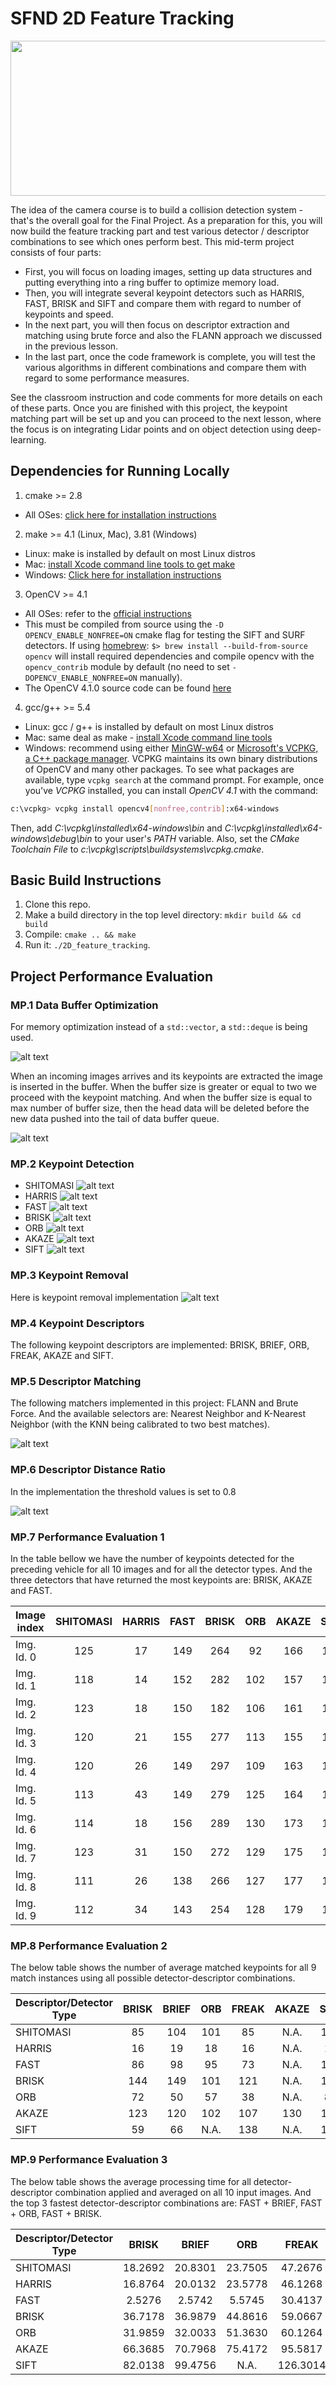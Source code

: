 # SFND 2D Feature Tracking

<img src="media/2d_feature_tracking.gif" width="820" height="248" />

The idea of the camera course is to build a collision detection system - that's the overall goal for the Final Project. As a preparation for this, you will now build the feature tracking part and test various detector / descriptor combinations to see which ones perform best. This mid-term project consists of four parts:

* First, you will focus on loading images, setting up data structures and putting everything into a ring buffer to optimize memory load. 
* Then, you will integrate several keypoint detectors such as HARRIS, FAST, BRISK and SIFT and compare them with regard to number of keypoints and speed. 
* In the next part, you will then focus on descriptor extraction and matching using brute force and also the FLANN approach we discussed in the previous lesson. 
* In the last part, once the code framework is complete, you will test the various algorithms in different combinations and compare them with regard to some performance measures. 

See the classroom instruction and code comments for more details on each of these parts. Once you are finished with this project, the keypoint matching part will be set up and you can proceed to the next lesson, where the focus is on integrating Lidar points and on object detection using deep-learning. 

[//]: # (Image References)

[image1]: ./media/ring_buffer.png "Ring Buffer"
[image2]: ./media/deque_databuffer.png "Data buffer"
[image3]: ./media/AKAZE_detector.png "Akaze"
[image4]: ./media/Brisk_detector.png "Brisk"
[image5]: ./media/Fast_detector.png "Fast"
[image6]: ./media/Harris_corner_detector.png "Harris"
[image7]: ./media/ORB_Detector.png "ORB"
[image8]: ./media/Shi_Tomasi_detector.png "ShiTomasi"
[image9]: ./media/SIFT_detector.png "SIFT"
[image10]: ./media/ORB_AND_ORB.png "ORB and ORB"
[image11]: ./media/keypointRemoval.png "Focus on car"
[image12]: ./media/FAST_and_ORB.png "FAST and ORB"
[image13]: ./media/BRISK_and_SIFT.png "BRISK and SIFT"
[image14]: ./media/ORB_and_ORB.png "ORB and ORB"
[image15]: ./media/AKAZE_and_AKAZE.png "AKAZE and AKAZE"

## Dependencies for Running Locally
1. cmake >= 2.8
 * All OSes: [click here for installation instructions](https://cmake.org/install/)

2. make >= 4.1 (Linux, Mac), 3.81 (Windows)
 * Linux: make is installed by default on most Linux distros
 * Mac: [install Xcode command line tools to get make](https://developer.apple.com/xcode/features/)
 * Windows: [Click here for installation instructions](http://gnuwin32.sourceforge.net/packages/make.htm)

3. OpenCV >= 4.1
 * All OSes: refer to the [official instructions](https://docs.opencv.org/master/df/d65/tutorial_table_of_content_introduction.html)
 * This must be compiled from source using the `-D OPENCV_ENABLE_NONFREE=ON` cmake flag for testing the SIFT and SURF detectors. If using [homebrew](https://brew.sh/): `$> brew install --build-from-source opencv` will install required dependencies and compile opencv with the `opencv_contrib` module by default (no need to set `-DOPENCV_ENABLE_NONFREE=ON` manually). 
 * The OpenCV 4.1.0 source code can be found [here](https://github.com/opencv/opencv/tree/4.1.0)

4. gcc/g++ >= 5.4
  * Linux: gcc / g++ is installed by default on most Linux distros
  * Mac: same deal as make - [install Xcode command line tools](https://developer.apple.com/xcode/features/)
  * Windows: recommend using either [MinGW-w64](http://mingw-w64.org/doku.php/start) or [Microsoft's VCPKG, a C++ package manager](https://docs.microsoft.com/en-us/cpp/build/install-vcpkg?view=msvc-160&tabs=windows). VCPKG maintains its own binary distributions of OpenCV and many other packages. To see what packages are available, type `vcpkg search` at the command prompt. For example, once you've _VCPKG_ installed, you can install _OpenCV 4.1_ with the command:
```bash
c:\vcpkg> vcpkg install opencv4[nonfree,contrib]:x64-windows
```
Then, add *C:\vcpkg\installed\x64-windows\bin* and *C:\vcpkg\installed\x64-windows\debug\bin* to your user's _PATH_ variable. Also, set the _CMake Toolchain File_ to *c:\vcpkg\scripts\buildsystems\vcpkg.cmake*.


## Basic Build Instructions

1. Clone this repo.
2. Make a build directory in the top level directory: `mkdir build && cd build`
3. Compile: `cmake .. && make`
4. Run it: `./2D_feature_tracking`.

## Project Performance Evaluation
### MP.1 Data Buffer Optimization
For memory optimization instead of a `std::vector`, a `std::deque` is being used. 

![alt text][image1]

When an incoming images arrives and its keypoints are extracted the image is inserted in the buffer. When the buffer size is greater or equal to two we proceed with the keypoint matching. And when the buffer size is equal to max number of buffer size, then the head data will be deleted before the new data pushed into the tail of data buffer queue.

![alt text][image2]

### MP.2 Keypoint Detection
- SHITOMASI
![alt text][image8]
- HARRIS
![alt text][image6]
- FAST
![alt text][image5]
- BRISK
![alt text][image4]
- ORB
![alt text][image7]
- AKAZE
![alt text][image3]
- SIFT
![alt text][image9]

### MP.3 Keypoint Removal
Here is keypoint removal implementation
![alt text][image11]

### MP.4 Keypoint Descriptors
The following keypoint descriptors are implemented: BRISK, BRIEF, ORB, FREAK, AKAZE and SIFT. 

### MP.5 Descriptor Matching
The following matchers implemented in this project: FLANN and Brute Force. And the available selectors are: Nearest Neighbor and K-Nearest Neighbor (with the KNN being calibrated to two best matches).

![alt text][image12]

### MP.6 Descriptor Distance Ratio
In the implementation the threshold values is set to 0.8

![alt text][image15]

### MP.7 Performance Evaluation 1
In the table bellow we have the number of keypoints detected for the preceding vehicle for all 10 images and for all the detector types. And the three detectors that have returned the most keypoints are: BRISK, AKAZE and FAST.

Image index    |  SHITOMASI  |    HARRIS   |     FAST    |     BRISK   |     ORB     |    AKAZE    |   SIFT 
-------------  | :---------: | :---------: | :---------: | :---------: | :---------: | :---------: | :---------: 
Img. Id. 0     | 125         | 17          | 149         | 264         | 92          | 166         | 138         
Img. Id. 1     | 118         | 14          | 152         | 282         | 102         | 157         | 132         
Img. Id. 2     | 123         | 18          | 150         | 182         | 106         | 161         | 124         
Img. Id. 3     | 120         | 21          | 155         | 277         | 113         | 155         | 137         
Img. Id. 4     | 120         | 26          | 149         | 297         | 109         | 163         | 134        
Img. Id. 5     | 113         | 43          | 149         | 279         | 125         | 164         | 140         
Img. Id. 6     | 114         | 18          | 156         | 289         | 130         | 173         | 137         
Img. Id. 7     | 123         | 31          | 150         | 272         | 129         | 175         | 148         
Img. Id. 8     | 111         | 26          | 138         | 266         | 127         | 177         | 159         
Img. Id. 9     | 112         | 34          | 143         | 254         | 128         | 179         | 137         

### MP.8 Performance Evaluation 2
The below table shows the number of average matched keypoints for all 9 match instances using all possible detector-descriptor combinations. 

Descriptor/Detector Type  |     BRISK   |     BRIEF   |      ORB    |     FREAK   |     AKAZE   |  SIFT 
-------------             | :---------: | :---------: | :---------: | :---------: | :---------: | :---------: 
SHITOMASI                 | 85          | 104         | 101         | 85          | N.A.        | 118         
HARRIS                    | 16          | 19          | 18          | 16          | N.A.        | 18          
FAST                      | 86          | 98          | 95          | 73          | N.A.        | 116         
BRISK                     | 144         | 149         | 101         | 121         | N.A.        | 182         
ORB                       | 72          | 50          | 57          | 38          | N.A.        | 84         
AKAZE                     | 123         | 120         | 102         |107          | 130         | 141         
SIFT                      | 59          | 66          | N.A.        |138          | N.A.        | 138         

### MP.9 Performance Evaluation 3
The below table shows the average processing time for all detector-descriptor combination applied and averaged on all 10 input images. And the top 3 fastest detector-descriptor combinations are: FAST + BRIEF, FAST + ORB, FAST + BRISK. 

Descriptor/Detector Type  |     BRISK   |     BRIEF   |      ORB    |     FREAK   |     AKAZE   |  SIFT 
-------------             | :---------: | :---------: | :---------: | :---------: | :---------: | :---------: 
SHITOMASI                 | 18.2692     | 20.8301     | 23.7505     | 47.2676     | N.A.        | 38.3186         
HARRIS                    | 16.8764     | 20.0132     | 23.5778     | 46.1268     | N.A.        | 38.6313         
FAST                      | 2.5276      | 2.5742      | 5.5745      | 30.4137     | N.A.        | 19.0452         
BRISK                     | 36.7178     | 36.9879     | 44.8616     | 59.0667     | N.A.        | 53.8333         
ORB                       | 31.9859     | 32.0033     | 51.3630     | 60.1264     | N.A.        | 65.8400        
AKAZE                     | 66.3685     | 70.7968     | 75.4172     | 95.5817     | 130.7667    | 82.5465        
SIFT                      | 82.0138     | 99.4756     | N.A.        | 126.3014    | N.A.        | 137.5032     